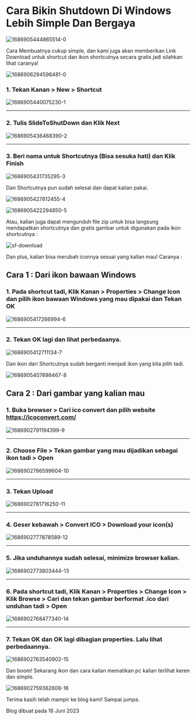 # Cara Bikin Shutdown Di Windows Lebih Simple Dan Bergaya

![1686905444865514-0](https://github.com/LIGMATV/LIGMATV/assets/143163098/286659c0-dddc-4f2a-840c-5aab7e867c18)



Cara Membuatnya cukup simple, dan kami juga akan memberikan Link Download untuk shortcut dan ikon shortcutnya secara gratis jadi silahkan lihat caranya!



![1686906294596481-0](https://github.com/LIGMATV/LIGMATV/assets/143163098/5422ec62-fefc-4e8e-9048-f37536605ab7)




### 1. Tekan Kanan > New > Shortcut



![1686905440075230-1](https://github.com/LIGMATV/LIGMATV/assets/143163098/dbca41a0-1281-4de1-8d96-8a0bac373085)



***


### 2. Tulis SlideToShutDown dan Klik Next


![1686905436468390-2](https://github.com/LIGMATV/LIGMATV/assets/143163098/4debf149-25da-4e3e-aa06-fefe375732f2)


***


### 3. Beri nama untuk Shortcutnya (Bisa sesuka hati) dan Klik Finish



![1686905431735295-3](https://github.com/LIGMATV/LIGMATV/assets/143163098/156d5b82-4306-4bc2-b18f-963ced8acffc)




Dan Shortcutnya pun sudah selesai dan dapat kalian pakai.





![1686905427812455-4](https://github.com/LIGMATV/LIGMATV/assets/143163098/2b983272-f22e-4f11-886f-2f80e29ed071)


![1686905422294850-5](https://github.com/LIGMATV/LIGMATV/assets/143163098/c7552f94-e6d5-4ff0-9002-5861237bdcdb)






Atau, kalian juga dapat mengunduh file zip untuk bisa langsung mendapatkan shortcutnya dan gratis gambar untuk digunakan pada ikon shortcutnya :

![sf-download](https://github.com/LIGMATV/LIGMATV/assets/143163098/0829cc65-15e6-4029-ad41-e4f3a0cc094b)









Dan plus, kalian bisa merubah iconnya sesuai yang kalian mau! Caranya :

## Cara 1 : Dari ikon bawaan Windows

### 1. Pada shortcut tadi, Klik Kanan > Properties > Change Icon dan pilih ikon bawaan Windows yang mau dipakai dan Tekan OK


![1686905417266994-6](https://github.com/LIGMATV/LIGMATV/assets/143163098/148ff91f-0fd1-44af-ac8b-17087877a713)


***


### 2. Tekan OK lagi dan lihat perbedaanya.

![1686905412711134-7](https://github.com/LIGMATV/LIGMATV/assets/143163098/e4e56ac7-1b84-4ef0-aaaf-5beb32931e5c)






Dan ikon dari Shortcutnya sudah berganti menjadi ikon yang kita pilih tadi.

![1686905407898467-8](https://github.com/LIGMATV/LIGMATV/assets/143163098/d32fdc69-a2ec-4056-a9cc-fa0e17acfa7b)






## Cara 2 : Dari gambar yang kalian mau


### 1. Buka browser > Cari ico convert dan pilih website  https://icoconvert.com/



![1686902791194399-9](https://github.com/LIGMATV/LIGMATV/assets/143163098/e958e25c-06fa-446b-8e53-68dfaa8f0ebd)

***


### 2. Choose File > Tekan gambar yang mau dijadikan sebagai ikon tadi > Open


![1686902786599604-10](https://github.com/LIGMATV/LIGMATV/assets/143163098/0d16b154-ef5e-4377-bc1f-48a89f84f581)


***


### 3. Tekan Upload


![1686902781716250-11](https://github.com/LIGMATV/LIGMATV/assets/143163098/56cf6d44-e82e-48b0-84c8-013ac072d4f3)


***


### 4. Geser kebawah > Convert ICO > Download your icon(s)


![1686902777878589-12](https://github.com/LIGMATV/LIGMATV/assets/143163098/c869fa69-1111-4466-bb8c-446ad855806e)


***


### 5. Jika unduhannya sudah selesai, minimize browser kalian.


![1686902773803444-13](https://github.com/LIGMATV/LIGMATV/assets/143163098/ec583723-a378-4640-a028-1db0f72db5f8)


***


### 6. Pada shortcut tadi, Klik Kanan > Properties > Change Icon > Klik Browse > Cari dan tekan gambar berformat .ico dari unduhan tadi > Open

![1686902768477340-14](https://github.com/LIGMATV/LIGMATV/assets/143163098/248215d4-2874-40a4-8543-3fe3935787fe)



***


### 7. Tekan OK dan OK lagi dibagian properties. Lalu lihat perbedaannya.



![1686902763540902-15](https://github.com/LIGMATV/LIGMATV/assets/143163098/dac93907-9bbd-4cba-8b11-7d243fe65873)




Dan boom! Sekarang ikon dan cara kalian mematikan pc kalian terlihat keren dan simple.


![1686902759362608-16](https://github.com/LIGMATV/LIGMATV/assets/143163098/8d485989-f65c-4fc5-9ad1-2b82fd217c0b)




Terima kasih telah mampir ke blog kami! Sampai jumpa.

Blog dibuat pada 16 Juni 2023
